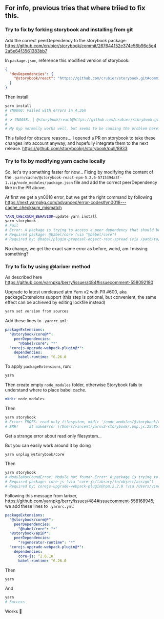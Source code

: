 ## For info, previous tries that where triied to fix this.

### Try to fix by forking storybook and installing from git

Add the correct peerDependency to the storybook package: https://github.com/crubier/storybook/commit/267644152e374c56b96c5e42a5e64f3561383bb7

In `package.json`, reference this modified version of storybook:

```json
{
  "devDependencies": {
    "@storybook/react": "https://github.com/crubier/storybook.git#commit:267644152e374c56b96c5e42a5e64f3561383bb7"
  }
}
```

Then install

```sh
yarn install
# YN0000: Failed with errors in 4.36m
#
# ➤ YN0058: │ @storybook/react@https://github.com/crubier/storybook.git#commit:267644152e374c56b96c5e42a5e64f3561383bb7: Installing the package dependencies failed (exit code 1, logs can be found here: /var/folders/2g/totototo/T/logfile-tatata.log)
#
# My Gyp normally works well, but seems to be causing the problem here?
```

This failed for obscure reasons... I opened a PR on storybook to take these changes into account anyway, and hopefully integrate them to the next release. https://github.com/storybookjs/storybook/pull/8933

### Try to fix by modifying yarn cache locally

So, let's try something faster for now... Fixing by modifying the content of the `.yarn/cache/@storybook-react-npm-5.2.6-5715394a3f-1.zip/node_modules/package.json` file and add the correct peerDependency like in the PR above.

At first we get a yn0018 error, but we get the right command by following https://next.yarnpkg.com/advanced/error-codes#yn0018---cache_checksum_mismatch

```sh
YARN_CHECKSUM_BEHAVIOR=update yarn install
yarn storybook
# Fail
# Error: A package is trying to access a peer dependency that should be provided by its direct ancestor but isn't
# Required package: @babel/core (via "@babel/core")
# Required by: @babel/plugin-proposal-object-rest-spread (via /path/to/yarnv2-storybook/.yarn/virtual/@babel-plugin-proposal-object-rest-spread-virtual-a8a2f1702d/0/cache/@babel-plugin-proposal-object-rest-spread-npm-7.7.4-433eacd5f8-1.zip/node_modules/@babel/plugin-proposal-object-rest-spread/lib/index.js)
```

No change, we get the exact same error as before, weird, am I missing something?

### Try to fix by using @larixer method

As described here https://github.com/yarnpkg/berry/issues/484#issuecomment-558092180

Upgrade to latest unreleased atm Yarn v2 with PR #600, aka packageExtensions support (this step is optional, but convenient, the same effect can be achieved by editing lockfile instead)

```sh
yarn set version from sources
```

Add these lines to `.yarnrc.yml`:

```yaml
packageExtensions:
  "@storybook/core@*":
    peerDependencies:
      "@babel/core": "*"
  "corejs-upgrade-webpack-plugin@*":
    dependencies:
      babel-runtime: ^6.26.0
```

To apply `packageExtensions`, run:

```sh
yarn
```

Then create empty `node_modules` folder, otherwise Storybook fails to understand where to place babel cache.

```sh
mkdir node_modules
```

Then

```sh
yarn storybook
# Error: EROFS: read-only filesystem, mkdir '/node_modules/@storybook/core/dist/public'
# ERR!     at makeError (/Users/vincent/yarnv2-storybook/.pnp.js:25485:24)
```

Get a strange error about read only filesystem...

But you can easily work around it by doing

```sh
yarn unplug @storybook/core
```

Then

```sh
yarn storybook
# ModuleNotFoundError: Module not found: Error: A package is trying to access another package without the second one being listed as a dependency of the first one
# Required package: core-js (via "core-js/library/fn/object/assign")
# Required by: corejs-upgrade-webpack-plugin@npm:2.2.0 (via /Users/vincent/yarnv2-storybook/.yarn/cache/corejs-upgrade-webpack-plugin-npm-2.2.0-93680a64ba-1.zip/node_modules/corejs-upgrade-webpack-plugin/dist/index.js)
```

Following this message from larixer, https://github.com/yarnpkg/berry/issues/484#issuecomment-558168945, we add these lines to `.yarnrc.yml`:

```yaml
packageExtensions:
  "@storybook/core@*":
    peerDependencies:
      "@babel/core": "*"
  "@storybook/api@*":
    peerDependencies:
      "regenerator-runtime": "*"
  "corejs-upgrade-webpack-plugin@*":
    dependencies:
      core-js: ^2.6.10
      babel-runtime: ^6.26.0
```

Then

```sh
yarn
```

And

```sh
yarn
# Success
```

Works 🎉
